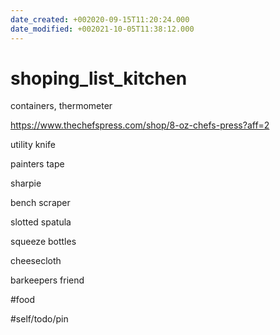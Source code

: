 ```yaml
---
date_created: +002020-09-15T11:20:24.000
date_modified: +002021-10-05T11:38:12.000
---
```


# shoping_list_kitchen

containers, thermometer

https://www.thechefspress.com/shop/8-oz-chefs-press?aff=2

utility knife

painters tape

sharpie

bench scraper

slotted spatula

squeeze bottles

cheesecloth

barkeepers friend

#food

#self/todo/pin
